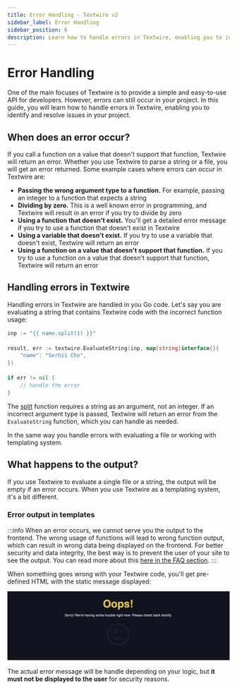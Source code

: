 ```yaml
---
title: Error Handling - Textwire v2
sidebar_label: Error Handling
sidebar_position: 6
description: Learn how to handle errors in Textwire, enabling you to identify and resolve issues in your project
---
```


# Error Handling
One of the main focuses of Textwire is to provide a simple and easy-to-use API for developers. However, errors can still occur in your project. In this guide, you will learn how to handle errors in Textwire, enabling you to identify and resolve issues in your project.

## When does an error occur?
If you call a function on a value that doesn't support that function, Textwire will return an error. Whether you use Textwire to parse a string or a file, you will get an error returned. Some example cases where errors can occur in Textwire are:

- **Passing the wrong argument type to a function.** For example, passing an integer to a function that expects a string
- **Dividing by zero.** This is a well known error in programming, and Textwire will result in an error if you try to divide by zero
- **Using a function that doesn't exist.** You'll get a detailed error message if you try to use a function that doesn't exist in Textwire
- **Using a variable that doesn't exist.** If you try to use a variable that doesn't exist, Textwire will return an error
- **Using a function on a value that doesn't support that function.** If you try to use a function on a value that doesn't support that function, Textwire will return an error

## Handling errors in Textwire
Handling errors in Textwire are handled in you Go code. Let's say you are evaluating a string that contains Textwire code with the incorrect function usage:

```go
inp := "{{ name.split(1) }}"

result, err := textwire.EvaluateString(inp, map[string]interface{}{
    "name": "Serhii Cho",
})

if err != nil {
    // handle the error
}
```

The [split](/docs/v2/functions/str#split) function requires a string as an argument, not an integer. If an incorrect argument type is passed, Textwire will return an error from the `EvaluateString` function, which you can handle as needed.

In the same way you handle errors with evaluating a file or working with templating system.

## What happens to the output?
If you use Textwire to evaluate a single file or a string, the output will be empty if an error occurs. When you use Textwire as a templating system, it's a bit different.

### Error output in templates
:::info
When an error occurs, we cannot serve you the output to the frontend. The wrong usage of functions will lead to wrong function output, which can result in wrong data being displayed on the frontend. For better security and data integrity, the best way is to prevent the user of your site to see the output. You can read more about this [here in the FAQ section](/docs/v2/faq/questions#why-its-best-to-prevent-visitors-of-your-site-from-seeing-the-result-of-the-function-output-when-an-error-occurs).
:::

When something goes wrong with your Textwire code, you'll get pre-defined HTML with the static message displayed:

![Error output in Textwire](/img/oops.png)

The actual error message will be handle depending on your logic, but **it must not be displayed to the user** for security reasons.